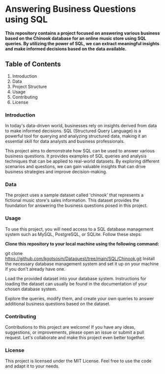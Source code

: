 # Answering Business Questions using SQL

**This repository contains a project focused on answering various business based on the Chinook database for an online music store using SQL queries. By utilizing the power of SQL, we can extract meaningful insights and make informed decisions based on the data available.**

## Table of Contents
1. Introduction
2. Data
3. Project Structure
3. Usage
4. Contributing
5. License

### Introduction
In today's data-driven world, businesses rely on insights derived from data to make informed decisions. SQL (Structured Query Language) is a powerful tool for querying and analyzing structured data, making it an essential skill for data analysts and business professionals.

This project aims to demonstrate how SQL can be used to answer various business questions. It provides examples of SQL queries and analysis techniques that can be applied to real-world datasets. By exploring different scenarios and questions, we can gain valuable insights that can drive business strategies and improve decision-making.

### Data
The project uses a sample dataset called 'chinook' that represents a fictional music store's sales information. This dataset provides the foundation for answering the business questions posed in this project.

### Usage
To use this project, you will need access to a SQL database management system such as MySQL, PostgreSQL, or SQLite. Follow these steps:

**Clone this repository to your local machine using the following command:**

git clone https://github.com/kgotsosm/Dataquest/tree/main/SQL/Chinook.git
Install the necessary database management system and set it up on your machine if you don't already have one.

Load the provided dataset into your database system. Instructions for loading the dataset can usually be found in the documentation of your chosen database system.

Explore the queries, modify them, and create your own queries to answer additional business questions based on the dataset.

### Contributing
Contributions to this project are welcome! If you have any ideas, suggestions, or improvements, please open an issue or submit a pull request. Let's collaborate and make this project even better together.

### License
This project is licensed under the MIT License. Feel free to use the code and adapt it to your needs.
